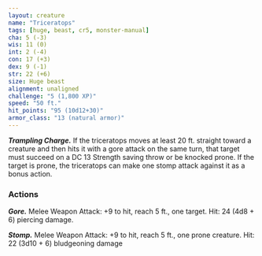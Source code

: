 ```yaml
---
layout: creature
name: "Triceratops"
tags: [huge, beast, cr5, monster-manual]
cha: 5 (-3)
wis: 11 (0)
int: 2 (-4)
con: 17 (+3)
dex: 9 (-1)
str: 22 (+6)
size: Huge beast
alignment: unaligned
challenge: "5 (1,800 XP)"
speed: "50 ft."
hit_points: "95 (10d12+30)"
armor_class: "13 (natural armor)"
---
```


***Trampling Charge.*** If the triceratops moves at least 20 ft. straight toward a creature and then hits it with a gore attack on the same turn, that target must succeed on a DC 13 Strength saving throw or be knocked prone. If the target is prone, the triceratops can make one stomp attack against it as a bonus action.

### Actions

***Gore.*** Melee Weapon Attack: +9 to hit, reach 5 ft., one target. Hit: 24 (4d8 + 6) piercing damage.

***Stomp.*** Melee Weapon Attack: +9 to hit, reach 5 ft., one prone creature. Hit: 22 (3d10 + 6) bludgeoning damage